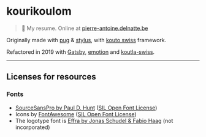 # kourikoulom

> 🧐 My resume. Online at [pierre-antoine.delnatte.be](https://pierre-antoine.delnatte.be)

Originally made with [pug](https://pugjs.org) & [stylus](https://github.com/LearnBoost/stylus), with [kouto swiss](https://github.com/leny/kouto-swiss) framework.

Refactored in 2019 with [Gatsby](https://www.gatsbyjs.org), [emotion](https://emotion.sh) and [koutla-swiss](https://www.npmjs.com/package/koutla-swiss).

* * *

## Licenses for resources

### Fonts

* [SourceSansPro by Paul D. Hunt](http://www.adobe.com/products/type/font-information/source-sans-pro-readme.html) ([SIL Open Font License](http://scripts.sil.org/OFL))
* Icons by [FontAwesome](http://fontawesome.io/) ([SIL Open Font License](http://scripts.sil.org/OFL))
* The logotype font is [Effra by Jonas Schudel & Fabio Haag](https://www.daltonmaag.com/library/effra) (not incorporated)
